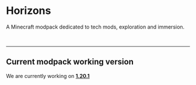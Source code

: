 # Horizons
A Minecraft modpack dedicated to tech mods, exploration and immersion.

<br>
<hr />

## Current modpack working version
We are currently working on  <u>**1.20.1**</u>